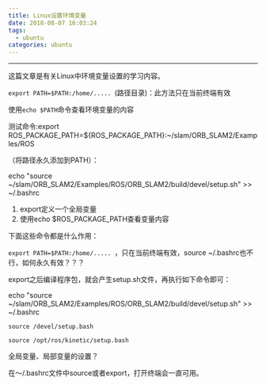 ```yaml
---
title: Linux设置环境变量
date: 2018-08-07 16:03:24
tags:
  - ubuntu
categories: ubuntu
---
```


---

这篇文章是有关Linux中环境变量设置的学习内容。

<!--more--->

`export PATH=$PATH:/home/..... `(路径目录)：此方法只在当前终端有效 	

使用`echo $PATH`命令查看环境变量的内容

测试命令:export ROS_PACKAGE_PATH=${ROS_PACKAGE_PATH}:~/slam/ORB_SLAM2/Examples/ROS

（将路径永久添加到PATH）：

echo "source ~/slam/ORB_SLAM2/Examples/ROS/ORB_SLAM2/build/devel/setup.sh" >> ~/.bashrc

1. export定义一个全局变量
2. 使用echo $ROS_PACKAGE_PATH查看变量内容



下面这些命令都是什么作用：

`export PATH=$PATH:/home/..... `，只在当前终端有效，source ~/.bashrc也不行，如何永久有效？？？

export之后编译程序包，就会产生setup.sh文件，再执行如下命令即可：

echo "source ~/slam/ORB_SLAM2/Examples/ROS/ORB_SLAM2/build/devel/setup.sh" >> ~/.bashrc

`source /devel/setup.bash`

`source /opt/ros/kinetic/setup.bash`

全局变量、局部变量的设置？

在～/.bashrc文件中source或者export，打开终端会一直可用。